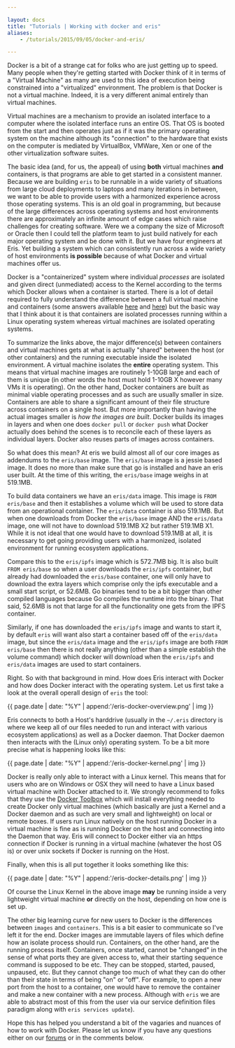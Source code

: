 ```yaml
---

layout: docs
title: "Tutorials | Working with docker and eris"
aliases:
    - /tutorials/2015/09/05/docker-and-eris/

---
```


Docker is a bit of a strange cat for folks who are just getting up to speed. Many people when they're getting started with Docker think of it in terms of a "Virtual Machine" as many are used to this idea of execution being constrained into a "virtualized" environment. The problem is that Docker is not a virtual machine. Indeed, it is a very different animal entirely than virtual machines.

Virtual machines are a mechanism to provide an isolated interface to a computer where the isolated interface runs an entire OS. That OS is booted from the start and then operates just as if it was the primary operating system on the machine although its "connection" to the hardware that exists on the computer is mediated by VirtualBox, VMWare, Xen or one of the other virtualization software suites.

The basic idea (and, for us, the appeal) of using **both** virtual machines **and** containers, is that programs are able to get started in a consistent manner. Because we are building `eris` to be runnable in a wide variety of situations from large cloud deployments to laptops and many iterations in between, we want to be able to provide users with a harmonized experience across those operating systems. This is an old goal in programming, but because of the large differences across operating systems and host environments there are approximately an infinite amount of edge cases which raise challenges for creating software. Were we a company the size of Microsoft or Oracle then I could tell the platform team to just build natively for each major operating system and be done with it. But we have four engineers at Eris. Yet building a system which can consistently run across a wide variety of host environments **is possible** because of what Docker and virtual machines offer us.

Docker is a "containerized" system where individual *processes* are isolated and given direct (unmediated) access to the Kernel according to the terms which Docker allows when a container is started. There is a lot of detail required to fully understand the difference between a full virtual machine and containers (some answers available [here](http://stackoverflow.com/a/16048358) and [here](https://www.docker.com/whatisdocker)) but the basic way that I think about it is that containers are isolated processes running within a Linux operating system whereas virtual machines are isolated operating systems.

To summarize the links above, the major difference(s) between containers and virtual machines gets at what is actually "shared" between the host (or other containers) and the running executable inside the isolated environment. A virtual machine isolates the **entire** operating system. This means that virtual machine images are routinely 1-10GB large and each of them is unique (in other words the host must hold 1-10GB X however many VMs it is operating). On the other hand, Docker containers are built as minimal viable operating processes and as such are usually smaller in size. Containers are able to share a significant amount of their file structure across containers on a single host. But more importantly than having the actual images smaller is *how the images are built*. Docker builds its images in layers and when one does `docker pull` or `docker push` what Docker actually does behind the scenes is to reconcile each of these layers as individual layers. Docker also reuses parts of images across containers.

So what does this mean? At eris we build almost all of our core images as addendums to the `eris/base` image. The `eris/base` image is a jessie based image. It does no more than make sure that go is installed and have an eris user built. At the time of this writing, the `eris/base` image weighs in at 519.1MB.

To build data containers we have an `eris/data` image. This image is `FROM eris/base` and then it establishes a volume which will be used to store data from an operational container. The `eris/data` container is also 519.1MB. But when one downloads from Docker the `eris/base` image AND the `eris/data` image, one will not have to download 519.1MB X2 but rather 519.1MB X1. While it is not ideal that one would have to download 519.1MB at all, it is necessary to get going providing users with a harmonized, isolated environment for running ecosystem applications.

Compare this to the `eris/ipfs` image which is 572.7MB big. It is also built `FROM eris/base` so when a user downloads the `eris/ipfs` container, but already had downloaded the `eris/base` container, one will only have to download the extra layers which comprise only the ipfs executable and a small start script, or 52.6MB. Go binaries tend to be a bit bigger than other compiled languages because Go compiles the runtime into the binary. That said, 52.6MB is not that large for all the functionality one gets from the IPFS container.

Similarly, if one has downloaded the `eris/ipfs` image and wants to start it, by default `eris` will want also start a container based off of the `eris/data` image, but since the `eris/data` image and the `eris/ipfs` image are both `FROM eris/base` then there is not really anything (other than a simple establish the volume command) which docker will download when the `eris/ipfs` and `eris/data` images are used to start containers.

Right. So with that background in mind. How does Eris interact with Docker and how does Docker interact with the operating system. Let us first take a look at the overall operall design of `eris` the tool:

{{ page.date | date: "%Y" | append:'/eris-docker-overview.png' | img }}

Eris connects to both a Host's harddrive (usually in the `~/.eris` directory is where we keep all of our files needed to run and interact with various ecosystem applications) as well as a Docker daemon. That Docker daemon then interacts with the (Linux only) operating system. To be a bit more precise what is happening looks like this:

{{ page.date | date: "%Y" | append:'/eris-docker-kernel.png' | img }}

Docker is really only able to interact with a Linux kernel. This means that for users who are on Windows or OSX they will need to have a Linux based virtual machine with Docker attached to it. We strongly recommend to folks that they use the [Docker Toolbox](https://www.docker.com/toolbox) which will install everything needed to create Docker only virtual machines (which basically are just a Kernel and a Docker daemon and as such are very small and lightweight) on local or remote boxes. If users run Linux natively on the host running Docker in a virtual machine is fine as is running Docker on the host and connecting into the Daemon that way. Eris will connect to Docker either via an https connection if Docker is running in a virtual machine (whatever the host OS is) or over unix sockets if Docker is running on the Host.

Finally, when this is all put together it looks something like this:

{{ page.date | date: "%Y" | append:'/eris-docker-details.png' | img }}

Of course the Linux Kernel in the above image **may** be running inside a very lightweight virtual machine **or** directly on the host, depending on how one is set up.

The other big learning curve for new users to Docker is the differences between `images` and `containers`. This is a bit easier to communicate so I've left it for the end. Docker images are immutable layers of files which define how an isolate process should run. Containers, on the other hand, are the running process itself. Containers, once started, cannot be "changed" in the sense of what ports they are given access to, what their starting sequence command is supposed to be etc. They can be stopped, started, paused, unpaused, etc. But they cannot change too much of what they can do other than their state in terms of being "on" or "off". For example, to open a new port from the host to a container, one would have to remove the container and make a new container with a new process. Although with `eris` we are able to abstract most of this from the user via our service definition files paradigm along with `eris services update`).

Hope this has helped you understand a bit of the vagaries and nuances of how to work with Docker. Please let us know if you have any questions either on our [forums](https://support.erisindustries.com) or in the comments below.